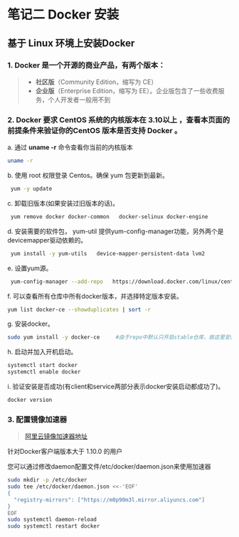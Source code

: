 # 笔记二 Docker 安装

## 基于 Linux 环境上安装Docker

### 1. **Docker** 是一个**开源的商业产品**，有两个版本：
> - **社区版**（Community Edition，缩写为 CE）
> - **企业版**（Enterprise Edition，缩写为 EE）。企业版包含了一些收费服务，个人开发者一般用不到

### 2. **Docker** 要求 CentOS 系统的内核版本在 **3.10以上** ，查看本页面的前提条件来验证你的CentOS 版本是否支持 Docker 。

   a. 通过 **uname -r** 命令查看你当前的内核版本

   ```bash
   uname -r  
   ```

   b. 使用 root 权限登录 Centos。确保 yum 包更新到最新。

   ```bash
    yum -y update   
   ```

   c. 卸载旧版本(如果安装过旧版本的话)。

   ```bash
    yum remove docker docker-common   docker-selinux docker-engine   
   ```

   d. 安装需要的软件包， yum-util 提供yum-config-manager功能，另外两个是devicemapper驱动依赖的。

   ```bash
    yum install -y yum-utils   device-mapper-persistent-data lvm2   
   ```

   e. 设置yum源。

   ```bash
    yum-config-manager --add-repo   https://download.docker.com/linux/centos/docker-ce.repo   
   ```

   f. 可以查看所有仓库中所有docker版本，并选择特定版本安装。
   ```bash
   yum list docker-ce --showduplicates | sort -r   
   ```

   g.  安装docker。

   ```bash
   sudo yum install -y docker-ce     #由于repo中默认只开启stable仓库，故这里安装的是最新稳定版18.03.1   
   ```

   h.  启动并加入开机启动。

   ```bash
   systemctl start docker   
   systemctl enable docker   
   ```

   i. 验证安装是否成功(有client和service两部分表示docker安装启动都成功了)。

   ```bash
   docker version   
   ```
   
### 3. 配置镜像加速器

> [阿里云镜像加速器地址](https://cr.console.aliyun.com/cn-hangzhou/mirrors)

针对Docker客户端版本大于 1.10.0 的用户

您可以通过修改daemon配置文件/etc/docker/daemon.json来使用加速器

```bash
sudo mkdir -p /etc/docker
sudo tee /etc/docker/daemon.json <<-'EOF'
{
  "registry-mirrors": ["https://m0p90m3l.mirror.aliyuncs.com"]
}
EOF
sudo systemctl daemon-reload
sudo systemctl restart docker
```


